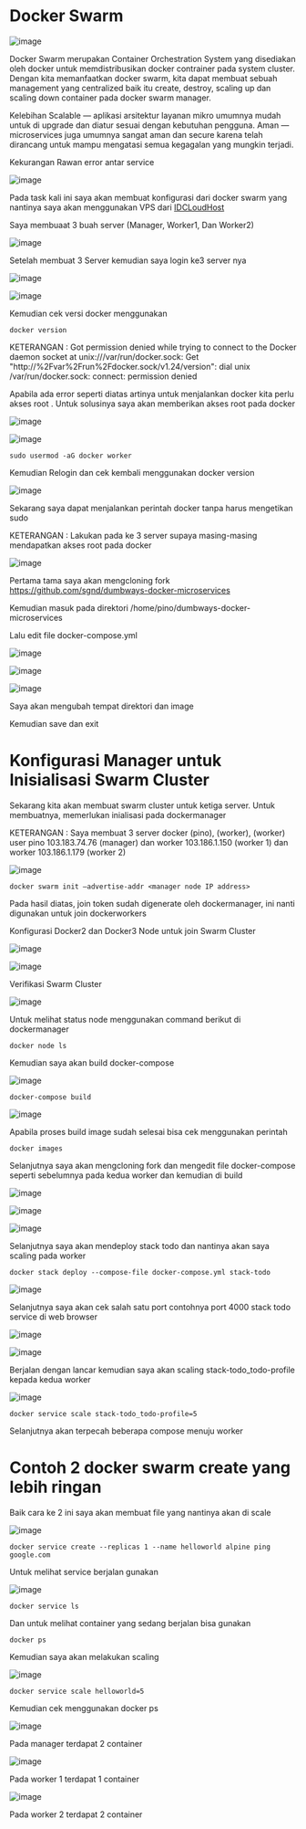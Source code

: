# Docker Swarm

![image](https://user-images.githubusercontent.com/106061407/173556733-3eb91639-b5d2-4ff9-8167-d26237204c72.png)

Docker Swarm merupakan Container Orchestration System yang disediakan oleh docker untuk memdistribusikan docker contrainer pada system cluster. Dengan kita memanfaatkan docker swarm, kita dapat membuat sebuah management yang centralized baik itu create, destroy, scaling up dan scaling down container pada docker swarm manager.

Kelebihan
Scalable — aplikasi arsitektur layanan mikro umumnya mudah untuk di upgrade dan diatur sesuai dengan kebutuhan pengguna.
Aman — microservices juga umumnya sangat aman dan secure karena telah dirancang untuk mampu mengatasi semua kegagalan yang mungkin terjadi.

Kekurangan 
Rawan error antar service

![image](https://user-images.githubusercontent.com/106061407/173557011-b6eb2a36-6044-46f8-bcd2-8cc40af49834.png)

Pada task kali ini saya akan membuat konfigurasi dari docker swarm yang nantinya saya akan menggunakan VPS dari [IDCLoudHost](idcloudhost.com)


Saya membuaat 3 buah server (Manager, Worker1, Dan Worker2)

![image](https://user-images.githubusercontent.com/106061407/173571159-c7ff9217-54b7-42e7-baeb-008910d6158a.png)

Setelah membuat 3 Server kemudian saya login ke3 server nya

![image](https://user-images.githubusercontent.com/106061407/173571087-f924c28b-931b-42a3-9bf0-4bf85280d216.png)

![image](https://user-images.githubusercontent.com/106061407/173571324-147c9817-23de-4305-ba38-de55cdef7479.png)


Kemudian cek versi docker menggunakan 

```
docker version
```

KETERANGAN : Got permission denied while trying to connect to the Docker daemon socket at unix:///var/run/docker.sock: Get "http://%2Fvar%2Frun%2Fdocker.sock/v1.24/version": dial unix /var/run/docker.sock: connect: permission denied

Apabila ada error seperti diatas artinya untuk menjalankan docker kita perlu akses root . Untuk solusinya saya akan memberikan akses root pada docker

![image](https://user-images.githubusercontent.com/106061407/173571609-f4dd2db3-60e8-4340-8d86-6eae4a79bb9f.png)

![image](https://user-images.githubusercontent.com/106061407/173571792-a3f1d07f-ebb7-410e-9cdc-5bdbaf586f3a.png)


```
sudo usermod -aG docker worker
```

Kemudian Relogin dan cek kembali menggunakan docker version

![image](https://user-images.githubusercontent.com/106061407/173571893-9b34792d-524a-4ba0-abf7-344c2979a4aa.png)

Sekarang saya dapat menjalankan perintah docker tanpa harus mengetikan sudo

KETERANGAN : Lakukan pada ke 3 server supaya masing-masing mendapatkan akses root pada docker



![image](https://user-images.githubusercontent.com/106061407/173575556-faf62a28-b290-4412-818a-a9ce7ae0ebee.png)


Pertama tama saya akan mengcloning fork https://github.com/sgnd/dumbways-docker-microservices

Kemudian masuk pada direktori /home/pino/dumbways-docker-microservices

Lalu edit file docker-compose.yml

![image](https://user-images.githubusercontent.com/106061407/173576768-1aed50c7-950e-4079-ba6a-60e045c84ca3.png)

![image](https://user-images.githubusercontent.com/106061407/173577030-c34524da-5096-4a1f-9ff9-8cf55f9bde2a.png)

![image](https://user-images.githubusercontent.com/106061407/173589895-a0577a8b-c372-47be-aaf2-84a0a897f905.png)

Saya akan mengubah tempat direktori dan image

Kemudian save dan exit

# Konfigurasi Manager untuk Inisialisasi Swarm Cluster

Sekarang kita akan membuat swarm cluster untuk ketiga server. Untuk membuatnya, memerlukan inialisasi pada dockermanager 

KETERANGAN : Saya membuat 3 server docker (pino), (worker), (worker)
user pino 103.183.74.76 (manager) dan worker 103.186.1.150 (worker 1) dan worker 103.186.1.179 (worker 2)

![image](https://user-images.githubusercontent.com/106061407/173579806-8ca2de48-f576-46cc-ad64-4ca92bd3c6d3.png)


```
docker swarm init –advertise-addr <manager node IP address>
```

Pada hasil diatas, join token sudah digenerate oleh dockermanager, ini nanti digunakan untuk join dockerworkers


Konfigurasi Docker2 dan Docker3 Node untuk join Swarm Cluster

![image](https://user-images.githubusercontent.com/106061407/173580512-4cdde54b-009e-4da8-9995-12359a64b170.png)

![image](https://user-images.githubusercontent.com/106061407/173580556-c235add2-8798-4a30-bb7a-a1586f3f8e62.png)



Verifikasi Swarm Cluster

![image](https://user-images.githubusercontent.com/106061407/173580993-783baecd-1221-4993-aa7b-68b9a90f0bb6.png)

Untuk melihat status node menggunakan command berikut di dockermanager

```
docker node ls
```

Kemudian saya akan build docker-compose 

![image](https://user-images.githubusercontent.com/106061407/173589955-35954769-4eb0-4310-84e9-5b35a239cd55.png)

```
docker-compose build
```

![image](https://user-images.githubusercontent.com/106061407/173592799-070f6556-da3a-4dc8-8657-041d9066e98e.png)

Apabila proses build image sudah selesai bisa cek menggunakan perintah 

```
docker images
```

Selanjutnya saya akan mengcloning fork dan mengedit file docker-compose seperti sebelumnya pada kedua worker dan kemudian di build

![image](https://user-images.githubusercontent.com/106061407/173599135-a66144e2-a227-49d7-ac35-f74e0856dd1f.png)

![image](https://user-images.githubusercontent.com/106061407/173599526-4a8720f0-53b8-4547-9f49-8c58241ef48a.png)

![image](https://user-images.githubusercontent.com/106061407/173600004-d56cd299-0fe5-4367-8bdb-d5fd6c21d0a4.png)



Selanjutnya saya akan mendeploy stack todo dan nantinya akan saya scaling pada worker


```
docker stack deploy --compose-file docker-compose.yml stack-todo
```

![image](https://user-images.githubusercontent.com/106061407/173725504-c64600d1-3cc7-4ff7-9c17-b71087a7cfbf.png)


Selanjutnya saya akan cek salah satu port contohnya port 4000 stack todo service di web browser

![image](https://user-images.githubusercontent.com/106061407/173597101-d6105dd6-a2c1-4f35-b35d-d86c24364419.png)

![image](https://user-images.githubusercontent.com/106061407/173725635-4448cf82-5ad7-4595-9a1c-200a413c3042.png)


Berjalan dengan lancar kemudian saya akan scaling stack-todo_todo-profile kepada kedua worker 

![image](https://user-images.githubusercontent.com/106061407/173731292-d81225f2-9392-4b4b-ae53-bf50e965b73a.png)


```
docker service scale stack-todo_todo-profile=5
```

Selanjutnya akan terpecah beberapa compose menuju worker

# Contoh 2 docker swarm create yang lebih ringan

Baik cara ke 2 ini saya akan membuat file yang nantinya akan di scale

![image](https://user-images.githubusercontent.com/106061407/173755241-4d1b81eb-fe0d-407e-bc39-8e65a6825f98.png)


```
docker service create --replicas 1 --name helloworld alpine ping google.com
```

Untuk melihat service berjalan gunakan 

![image](https://user-images.githubusercontent.com/106061407/173755484-ab39d10d-d87e-494e-b61e-dff5e25d86e2.png)

```
docker service ls
```

Dan untuk melihat container yang sedang berjalan bisa gunakan 


```
docker ps
```

Kemudian saya akan melakukan scaling

![image](https://user-images.githubusercontent.com/106061407/173755865-e4b813b8-4fe8-4bd1-bfe0-4bc227075dab.png)

```
docker service scale helloworld=5
```

Kemudian cek menggunakan docker ps

![image](https://user-images.githubusercontent.com/106061407/173755972-b905d01e-dd10-42a4-9d16-377a853c841d.png)

Pada manager terdapat 2 container

![image](https://user-images.githubusercontent.com/106061407/173756145-206281ff-4aeb-44a1-b833-130de1d669b3.png)

Pada worker 1 terdapat 1 container

![image](https://user-images.githubusercontent.com/106061407/173756208-8722f533-28e6-4b17-ba70-98f6f5a6a6b9.png)

Pada worker 2 terdapat 2 container 



